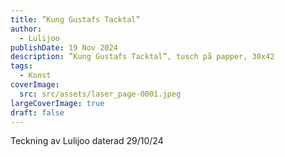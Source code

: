 ```yaml
---
title: ”Kung Gustafs Tacktal”
author:
  - Lulijoo
publishDate: 19 Nov 2024
description: ”Kung Gustafs Tacktal”, tusch på papper, 30x42
tags:
  - Konst
coverImage:
  src: src/assets/laser_page-0001.jpeg
largeCoverImage: true
draft: false
---
```

Teckning av Lulijoo daterad 29/10/24

